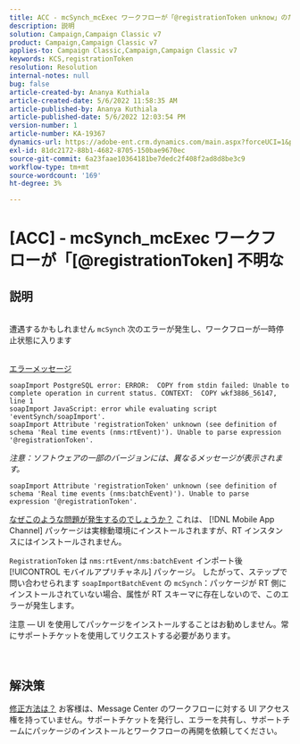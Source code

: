 ```yaml
---
title: ACC - mcSynch_mcExec ワークフローが「@registrationToken unknow」のために失敗する
description: 説明
solution: Campaign,Campaign Classic v7
product: Campaign,Campaign Classic v7
applies-to: Campaign Classic,Campaign,Campaign Classic v7
keywords: KCS,registrationToken
resolution: Resolution
internal-notes: null
bug: false
article-created-by: Ananya Kuthiala
article-created-date: 5/6/2022 11:58:35 AM
article-published-by: Ananya Kuthiala
article-published-date: 5/6/2022 12:03:54 PM
version-number: 1
article-number: KA-19367
dynamics-url: https://adobe-ent.crm.dynamics.com/main.aspx?forceUCI=1&pagetype=entityrecord&etn=knowledgearticle&id=ea48c7d8-33cd-ec11-a7b5-6045bd00d995
exl-id: 81dc2172-88b1-4682-8705-150bae9670ec
source-git-commit: 6a23faae10364181be7dedc2f408f2ad8d8be3c9
workflow-type: tm+mt
source-wordcount: '169'
ht-degree: 3%

---
```


# [ACC] - mcSynch_mcExec ワークフローが「[@registrationToken] 不明な

## 説明

<br>遭遇するかもしれません `mcSynch` 次のエラーが発生し、ワークフローが一時停止状態に入ります<br><br>

<u>エラーメッセージ</u>

```
soapImport PostgreSQL error: ERROR:  COPY from stdin failed: Unable to complete operation in current status. CONTEXT:  COPY wkf3886_56147, line 1
soapImport JavaScript: error while evaluating script 'eventSynch/soapImport'.
soapImport Attribute 'registrationToken' unknown (see definition of schema 'Real time events (nms:rtEvent)'). Unable to parse expression '@registrationToken'.
```

*注意：ソフトウェアの一部のバージョンには、異なるメッセージが表示されます。*

```
soapImport Attribute 'registrationToken' unknown (see definition of schema 'Real time events (nms:batchEvent)'). Unable to parse expression '@registrationToken'.
```

<u>なぜこのような問題が発生するのでしょうか？</u>
これは、 [!DNL Mobile App Channel] パッケージは実稼動環境にインストールされますが、RT インスタンスにはインストールされません。

`RegistrationToken` は `nms:rtEvent/nms:batchEvent` インポート後 [!UICONTROL モバイルアプリチャネル] パッケージ。 したがって、ステップで問い合わせられます `soapImportBatchEvent` の `mcSynch`：パッケージが RT 側にインストールされていない場合、属性が RT スキーマに存在しないので、このエラーが発生します。



注意 — UI を使用してパッケージをインストールすることはお勧めしません。常にサポートチケットを使用してリクエストする必要があります。
<br><br> <br>

## 解決策

<u>修正方法は？</u>
お客様は、Message Center のワークフローに対する UI アクセス権を持っていません。サポートチケットを発行し、エラーを共有し、サポートチームにパッケージのインストールとワークフローの再開を依頼してください。
